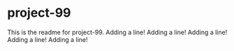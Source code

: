 # project-99

This is the readme for project-99.
Adding a line!
Adding a line!
Adding a line!
Adding a line!
Adding a line!
